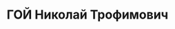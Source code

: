 ---
title: ГОЙ Николай Трофимович
description: 'Род. в 1898, член ВКП(б). Проживал: Соль-Илецкий р-н. Председатель поссовета

  Приговор: тройка при УНКВД по Оренбургской обл., 28.01.1938.

  Реабилитирован 07.1956'
---